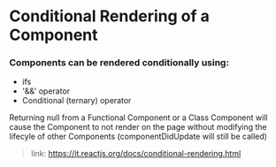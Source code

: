 # Conditional Rendering of a Component

### Components can be rendered conditionally using:
- ifs
- '&&' operator
- Conditional (ternary) operator

Returning null from a Functional Component or a Class Component will cause the Component to not render on the page without modifying the lifecyle of other Components (componentDidUpdate will still be called)

>link: https://it.reactjs.org/docs/conditional-rendering.html
